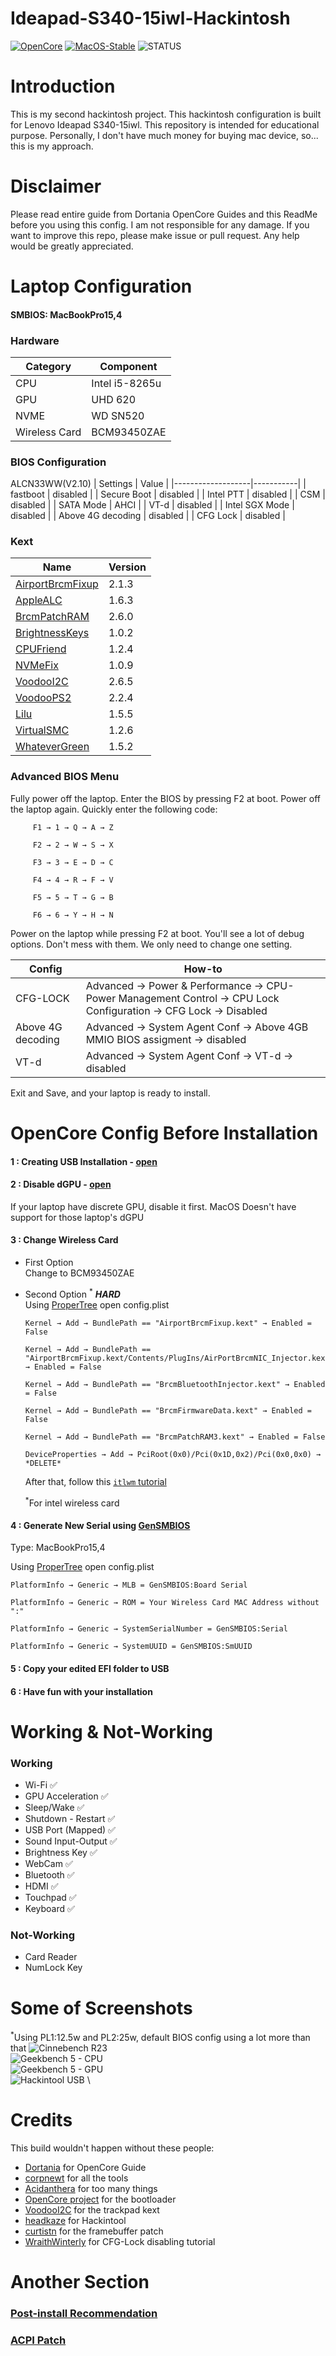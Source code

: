 # Ideapad-S340-15iwl-Hackintosh

[![OpenCore](https://img.shields.io/badge/OpenCore-v0.7.4-blue.svg)](https://github.com/acidanthera/OpenCorePkg)
[![MacOS-Stable](https://img.shields.io/badge/MacOS-11.6-brightgreen.svg)](https://www.apple.com/macos/catalina/)
![STATUS](https://img.shields.io/badge/STATUS-stable-green.svg)

# Introduction
This is my second hackintosh project. This hackintosh configuration is built for Lenovo Ideapad S340-15iwl. This repository is intended for educational purpose. Personally, I don't have much money for buying mac device, so... this is my approach.

# Disclaimer
Please read entire guide from Dortania OpenCore Guides and this ReadMe before you using this config. I am not responsible for any damage. If you want to improve this repo, please make issue or pull request. Any help would be greatly appreciated.

# Laptop Configuration
#### SMBIOS: MacBookPro15,4
 ### Hardware
| Category      | Component        |
|---------------|------------------|
| CPU           | Intel i5-8265u   |
| GPU           | UHD 620          |
| NVME          | WD SN520         |
| Wireless Card | BCM93450ZAE      |
 
 ### BIOS Configuration
 ALCN33WW(V2.10)
| Settings          | Value     |
|-------------------|-----------|
| fastboot          | disabled  |
| Secure Boot       | disabled  |
| Intel PTT         | disabled  |
| CSM               | disabled  |
| SATA Mode         | AHCI      |
| VT-d              | disabled  |
| Intel SGX Mode    | disabled  |
| Above 4G decoding | disabled  |
| CFG Lock          | disabled  |

 ### Kext
| Name          | Version    |
|-------------------|-----------|
| [AirportBrcmFixup](https://github.com/acidanthera/AirportBrcmFixup)          | 2.1.3  |
| [AppleALC](https://github.com/acidanthera/AppleALC)       | 1.6.3  |
| [BrcmPatchRAM](https://github.com/acidanthera/BrcmPatchRAM) | 2.6.0
| [BrightnessKeys](https://github.com/acidanthera/BrightnessKeys) | 1.0.2
| [CPUFriend](https://github.com/acidanthera/CPUFriend) | 1.2.4
| [NVMeFix](https://github.com/acidanthera/NVMeFix) | 1.0.9
| [VoodooI2C](https://github.com/VoodooI2C/VoodooI2C) | 2.6.5
| [VoodooPS2](https://github.com/acidanthera/VoodooPS2) | 2.2.4
| [Lilu](https://github.com/acidanthera/Lilu)               | 1.5.5  |
| [VirtualSMC](https://github.com/acidanthera/VirtualSMC)| 1.2.6 |
| [WhateverGreen](https://github.com/acidanthera/WhateverGreen) | 1.5.2 |


### Advanced BIOS Menu

Fully power off the laptop. Enter the BIOS by pressing F2 at boot. Power off the laptop again. Quickly enter the following code:
```
     F1 → 1 → Q → A → Z
     
     F2 → 2 → W → S → X
     
     F3 → 3 → E → D → C
     
     F4 → 4 → R → F → V
     
     F5 → 5 → T → G → B
     
     F6 → 6 → Y → H → N
```

Power on the laptop while pressing F2 at boot. You'll see a lot of debug options. Don't mess with them. We only need to change one setting. 

| Config            | How-to |
| ------------------|--------|
| CFG-LOCK          | Advanced → Power & Performance → CPU-Power Management Control → CPU Lock Configuration → CFG Lock → Disabled |
| Above 4G decoding | Advanced → System Agent Conf → Above 4GB MMIO BIOS assigment -> disabled |
| VT-d              | Advanced → System Agent Conf → VT-d → disabled |


Exit and Save, and your laptop is ready to install.

# OpenCore Config Before Installation
#### 1 : Creating USB Installation - [open](https://dortania.github.io/OpenCore-Install-Guide/installer-guide/)
#### 2 : Disable dGPU<sup></sup> - [open](https://dortania.github.io/OpenCore-Install-Guide/extras/spoof.html#windows-gpu-selection)
If your laptop have discrete GPU, disable it first. MacOS Doesn't have support for those laptop's dGPU
#### 3 : Change Wireless Card
- First Option \
  Change to BCM93450ZAE
- Second Option <sup>*</sup> __*HARD*__ \
  Using [ProperTree](https://github.com/corpnewt/ProperTree) open config.plist
  
  ```
  Kernel → Add → BundlePath == "AirportBrcmFixup.kext" → Enabled = False
  
  Kernel → Add → BundlePath == "AirportBrcmFixup.kext/Contents/PlugIns/AirPortBrcmNIC_Injector.kext" → Enabled = False
  
  Kernel → Add → BundlePath == "BrcmBluetoothInjector.kext" → Enabled = False
  
  Kernel → Add → BundlePath == "BrcmFirmwareData.kext" → Enabled = False
  
  Kernel → Add → BundlePath == "BrcmPatchRAM3.kext" → Enabled = False
  
  DeviceProperties → Add → PciRoot(0x0)/Pci(0x1D,0x2)/Pci(0x0,0x0) → *DELETE*
  ```
  After that, follow this [`itlwm` tutorial](https://openintelwireless.github.io/itlwm/)
  
  <sup>*</sup>For intel wireless card
#### 4 : Generate New Serial using [GenSMBIOS](https://github.com/corpnewt/GenSMBIOS)
Type: MacBookPro15,4

Using [ProperTree](https://github.com/corpnewt/ProperTree) open config.plist
  
  ```
  PlatformInfo → Generic → MLB = GenSMBIOS:Board Serial
  
  PlatformInfo → Generic → ROM = Your Wireless Card MAC Address without ":"
  
  PlatformInfo → Generic → SystemSerialNumber = GenSMBIOS:Serial
  
  PlatformInfo → Generic → SystemUUID = GenSMBIOS:SmUUID
  ```
#### 5 : Copy your edited EFI folder to USB 
#### 6 : Have fun with your installation
  

# Working & Not-Working
### Working
- Wi-Fi 	:white_check_mark:
- GPU Acceleration	:white_check_mark:
- Sleep/Wake	:white_check_mark:
- Shutdown - Restart	:white_check_mark:
- USB Port (Mapped)	:white_check_mark:
- Sound Input-Output	:white_check_mark:
- Brightness Key	:white_check_mark:
- WebCam 	:white_check_mark:
- Bluetooth :white_check_mark:
- HDMI :white_check_mark:
- Touchpad :white_check_mark:
- Keyboard :white_check_mark:



 
### Not-Working
- Card Reader 
- NumLock Key

# Some of Screenshots
<sup>*</sup>Using PL1:12.5w and PL2:25w, default BIOS config using a lot more than that
![Cinnebench R23](https://i.ibb.co/rFTw1Sk/Screenshot-2021-08-12-at-13-43-35.png) \
![Geekbench 5 - CPU](https://user-images.githubusercontent.com/33412865/131515136-832718ea-4077-48df-b9a8-ad5fb24a70b9.png) \
![Geekbench 5 - GPU](https://user-images.githubusercontent.com/33412865/131517289-ee3aabc8-9171-44f3-8824-d2a3037b5678.png) \
![Hackintool USB](https://user-images.githubusercontent.com/33412865/131515407-dd154eac-cbd7-4091-8451-c0732d6656db.png) \






# Credits
This build wouldn't happen without these people: 
- [Dortania](https://github.com/dortania) for OpenCore Guide
- [corpnewt](https://github.com/corpnewt) for all the tools
- [Acidanthera](https://github.com/acidanthera) for too many things
- [OpenCore project](https://github.com/OpenCorePkg) for the bootloader
- [VoodooI2C](https://github.com/VoodooI2C/VoodooI2C) for the trackpad kext
- [headkaze](https://github.com/headkaze) for Hackintool 
- [curtistn](https://www.tonymacx86.com/threads/guide-lenovo-ideapad-s340-laptop-on-catalina.288003/page-53#post-2209713) for the framebuffer patch
- [WraithWinterly](https://github.com/WraithWinterly) for CFG-Lock disabling tutorial

# Another Section
### [Post-install Recommendation](https://github.com/RieGan/Ideapad-S340-15iwl-Hackintosh/blob/master/recommendation.md)
### [ACPI Patch](https://github.com/RieGan/Ideapad-S340-15iwl-Hackintosh/blob/master/ACPI.md)

